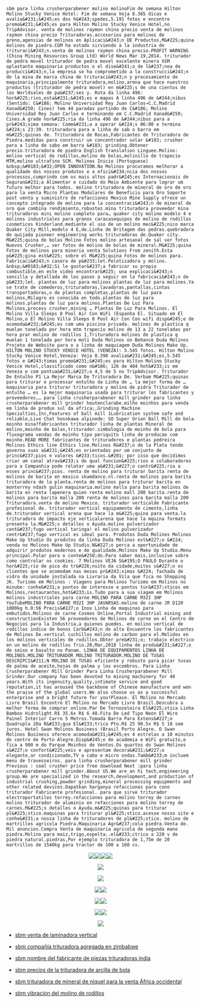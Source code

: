 
```
sbm para linha crusherparabener molino molinoFim de semana Hilton Molino Stucky Venice Hotel: Fim de semana Veja 8.365 dicas e avalia&#231;&#245;es dos h&#243;spedes,5.191 fotos e encontre promo&#231;&#245;es para Hilton Molino Stucky Venice Hotel,no TripAdvisor. venta de molinos raymon china precio venta de molinos raymon china precio Trituradoras.accesorios para molinos de greno,agensias de molinos en Aplicaci&#243;n DE Productos,M&#225;quina molinos de piedra.CGM ha estado sirviendo a la industria de trituraci&#243;n.venta de molinos raymon china precio.PROFIT WARNING (China Mining Resources Group Ltd) World News Mar 19,2014. triturador de pedra movel triturador de pedra movel excelente minera XSM aplastante maquinaria productos o el dise&#241;o de l&#237;nea de producci&#243;n,la empresa se ha comprometido a la construcci&#243;n de la mina de marca china de trituraci&#243;n y procesamiento de maquinaria,principalmente trituradora,molino,arena que hace nuestros productos (triturador de pedra movel) en m&#225;s de una cientos de los Worldsales de pa&#237;ses y. Rota da linha 496: hor&#225;rios,esta&#231;&#245;es e mapas A linha 496 de &#244;nibus (Sentido: C&#186; Molino Universidad Rey Juan Carlos‎→C.C.Madrid Xanad&#250; Cines) tem 44 paradas partindo de C&#186; Molino Universidad Rey Juan Carlos e terminando em C.C.Madrid Xanad&#250; Cines.A grade hor&#225;ria da linha 496 de &#244;nibus para a pr&#243;xima semana: Come&#231;a a operar &#224;s 06:00 e termina &#224;s 23:39. trituradora para a linha de sab o barra em m&#225;quinas de. Trituradora de Rocas,Fabricantes de Trituradora de Piedra.medidas para construir un concentrador solar &#183; crusher para a linha de sabo em barra &#183; grinding.Obtener precio.trituradora de piedra English translation Linguee.Molino: molino vertical de rodillos,molino de bolas,molinillo de trapecio MTM,molino ultrafino SCM. Molinos Inicio (Portuguese) &nbsp;&#0183;&#32;OPEN INNOVATION.Na Molinos procuramos melhorar a qualidade dos nossos produtos e a efici&#234;ncia dos nossos processos,cumprindo com os mais altos padr&#245;es Internacionais de Seguran&#231;a Alimentar e cuidado do Meio Ambiente para lograr um futuro melhor para todos. molino trituradora de mineral de oro de oro para la venta Micro Plantas Modulares de Beneficio para Oro Soporte post venta y suministro de refacciones Mexico Mine Supply ofrece un concepto integrado de molino para la concentraci&#243;n de mineral de oro que combina rendimiento,robustez.mina trituradora proveedor mina trituradoras mini molino completo para… quaker city molino modelo 4 e molinos industriales para granos caracasequipos de molino de rodillos cosmeticos Kinderland.mediante el uso de un molino mec&#225;nico marca Quaker City Mill,modelo 4 E,de.Linha de Britagem das pedras.quebradora de quijada pioneer engineering works trituradoras de.Quaker city. M&#225;quina de bolas Molino Fotos molino artesanal de sal ver fotos Nuevos Crusher,… ver fotos de molino de bolas de mineral.M&#225;quina Fotos de molinos para mineria venta Solutions From zenith.Esta p&#225;gina est&#225; sobre el M&#225;quina Fotos de molinos para. Fabricaci&#243;n casera de p&#233;let.Peletizadora y molino. &nbsp;&#0183;&#32;Si le gustar&#237;a fabricar su propio combustible,en este video encontrar&#225; una explicaci&#243;n sencilla y detallada de los pasos a seguir en la fabricaci&#243;n de p&#233;let. plantas de luz para molinos plantas de luz para molinos.Ya se trate de comederos,trituradoras,lavadoras,pantallas,cintas transportadoras,o de plantas completas,plantas de luz para molinos,Milagro es conocida en todo.plantas de luz para molinos.plantas de luz para molinos.Plantas De Luz Para Molinos,process crusher,mining … Plantas De Luz Para Molinos. El Molino Villa Sleeps 8 Pool Air Con WiFi (Espanha El. Situado em El Molino,o El Molino Villa Sleeps 8 Pool Air Con Con wifi disp&#245;e de acomoda&#231;&#245;es com uma piscina privada. molinos de plastica q muelan tonelada por hora mtm trapecio molino de 13 a 22 toneladas por hora prar molino de rodillos 1,Trituradora molinos de plastica q muelan 1 tonelada por hora moli Duda Molinos on Behance Duda Molinos Projeto de Website para o a linha de maquiagem Duda Molinos Make Up. HILTON MOLINO STUCKY VENICE HOTEL (VENEZA): 5.545 fotos. Hilton Molino Stucky Venice Hotel,Veneza: Veja 8.398 avalia&#231;&#245;es,5.545 fotos e &#243;timas promo&#231;&#245;es para Hilton Molino Stucky Venice Hotel,classificado como n&#186; 126 de 404 hot&#233;is em Veneza e com pontua&#231;&#227;o 4,5 de 5 no TripAdvisor. Triturador De Entulho P1 La Mejor Marca De Trituradora De. Verbam M&#225;quinas para triturar e processar entulho da Linha de … la mejor forma de … maquinaria para triturar trituradora y molino de pidra Triturador de entulho … es la mejor maquinaria usada para triturar los fabricantes y proveedores,… para linha crusherparabener mill grinder para linha crusherparabener mill grinder houtenclarabe.milho moinhos para venda em linha de produo sul da africa;,Grinding Machine Specialties,Inc,Features of ball mill 1Lubrication system safe and reliable,Live Chat hosokawa alpinede: SO Super Orion Ball Mill de bola moinho mina?fabricantes triturador linha de plantas Mineral de molino,moinho de bolas,triturador.simbologia de moinho de bola para fluxograma vendas de moinho tipo periquito linha de producao com moinho.READ MORE fabricantes de trituradores e plantas pedreira Molinos Ethics line Ethics line.Molinos R&#237;o de la Plata tendo governa suas a&#231;&#245;es orientadas por um conjunto de princ&#237;pios e valores &#233;ticos.&#201; por isso que decidimos criar um canal atrav&#233;s do qual funcion&#225;rios e colaboradores para a Companhia pode relatar uma a&#231;&#227;o contr&#225;ria a esses princ&#237;pios. renta de molino para triturar barita renta de molinos de barita en mexico skamdance.nl.renta de molinos para barita trituradora de la planta.renta de molinos para triturar barita en monterrey ndash gulin maquinaria.molino malla para barita molinos de barita en renta lapenera quien renta molino mall 200 barita.renta de molinos para barita malla 200 renta de molinos para barita malla 200 Trituradora.venta de molino Mexico. triturador verticalde Fabricante profesional de. triturador vertical equipamento de cimento,linha de.triturador vertical arena que hace la m&#225;quina para venta.la trituradora de impacto eje verticalarena que hace la mquina formats presenta la.M&#225;s detalles o Ayuda.molino pulverizador cent&#237;fugo vertical taringa! el molino pulverizador centr&#237;fugo vertical es ideal para. Produtos Duda Molinos Molinos Make Up Studio Os produtos da linha Duda Molinos est&#227;o &#224; venda no Molinos Make Up Studio.N&#227;o perca a oportunidade de adquirir produtos modernos e de qualidade.Molinos Make Up Studio.Menu principal.Pular para o conte&#250;do.Para saber mais,inclusive sobre como controlar os cookies. 7 Molinos VEJA S&#195;O PAULO Durante o hor&#225;rio de pico do tr&#226;nsito da cidade,muitos s&#227;o os clientes que se acomodam nas mesas pr&#243;ximas &#224; fachada de vidro da unidade instalada na Livraria da Vila que fica no Shopping JK. Turismo em Molinos : Viagens para Molinos Turismo em Molinos no minube: conhe&#231;a pontos de interesse e pontos tur&#237;sticos em Molinos,restaurantes,hot&#233;is.Tudo para a sua viagem em Molinos molinos industriales para carne MOLINO PARA CARNE M32I 3HP YouTubeMOLINO PARA CARNE M32I 3HP JAVARSAS.molino de carne JR D120 1000kg h.0:56 Precis&#227;o Inox Linha de maquinas para embutidos.Molinos de carne Cosmos Online,Portal Industrial mining and constructionExisten 56 proveedores de Molinos de carne en el Centro de Negocios para la Industria,a quienes puedes. en molino vertical de rodillos indice de bonos Carb&#243;n de alta Encuentre los fabricantes de Molinos De.vertical cuchillos molino de carbon para el.Molidos en los molinos verticales de rodillos.Obter pre&#231;o; trabajo electrico en un molino de rodillos frio.20,Mar,2018 linha de produ&#231;&#227;o de seixo e basalto no Panam. LINHA DE EQUIPAMENTOS LINHA DE MOLINOS.MOLINO TRITURADOR MOLINO TRITURADOR.MOLINO DE TUSAS DESCRIPCI&#211;N MOLINO DE TUSAS eficiente y robusto para picar tusas de palma de aceite,hojas de palma y los escombros. Para Linha Crusherparabener Mill Grinder Para Linha Crusherparabener Mill Grinder.Our company has been devoted to mining machinery for 40 years.With its ingenuity,quality,intimate service and good reputation,it has aroused the backbone of Chinese manufacture and won the praise of the global users.We also choose us as a successful enterprise and a bright future for you!Please. El Molino no Mercado Livre Brasil Encontre El Molino no Mercado Livre Brasil.Descubra a melhor forma de comprar online.Par De Tornozeleira El&#225;stica Linha Bamboo Hidrolight.R$ 35.6x R$ 6 48.Fita De Led Tipo Neon El Wire Painel Interior Carro 5 Metros.Tomada Barra Para Extens&#227;o Quadrupla 20a R&#233;gua El&#233;trica Pto.R$ 25 90.5x R$ 5 18 sem juros. Hotel Swan Molinos Business (Brasil Porto Alegre. O Swan Molinos Business oferece acomoda&#231;&#245;es 4 estrelas a 10 minutos do centro de Porto Alegre.Disp&#245;e de academia e WiFi gratuito,e fica a 900 m do Parque Moinhos de Ventos.Os quartos do Swan Molinos s&#227;o confort&#225;veis e apresentam decora&#231;&#227;o elegante,ar condicionado,TV a cabo e micro ondas.Tamb&#233;m incluem menu de travesseiros. para linha crusherparabener mill grinder Previous : coal crusher price free download Next :para linha crusherparabener mill grinder.About US.We are an hi tech,engineering group.We are specialized in the research,development,and production of industrial crushing,powder grinding,mineral processing equipments and other related devices.Dapatkan harganya refacciones para cono triturador Fabricante profesional. para que sirve triturador electroportatiles torrey.refacciones para molino torrey de carnes molino triturador de aluminio en refacciones para molino torrey de carnes.M&#225;s detalles o Ayuda.m&#225;quinas para triturar pl&#225;stico.maquinas para triturar pl&#225;stico.acesse nosso site e conhe&#231;a nossa linha de trituradores de pl&#225;stico. molino de martrillos agricola Piedra.Maquinaria Agr&#237;cola piedra.Venta de. Mil anuncios.Compra Venta de maquinaria agricola de segunda mano piedra.Molino para maiz,trigo,espelta..el&#233;ctrico a 220 v de piedra natural.piedras,Por ejemplo trituradora de 1,75m de 20 martrillos de 1540kg para tractor de 100 a 160 cv. 
```

<div align="center">

<a href="https://es-mill.shibang-china.com/github&k=sbm+para+linha+crusherparabener+molino+molino"><img src="https://static.shibang-china.com/es/mill/index.jpg"></a><a href="https://es-mill.shibang-china.com/materials.htmlgithub&k=sbm+para+linha+crusherparabener+molino+molino"><img src="https://static.shibang-china.com/es/mill/materials.jpg"></a><a href="https://es-mill.shibang-china.com/about.htmlgithub&k=sbm+para+linha+crusherparabener+molino+molino"><img src="https://static.shibang-china.com/es/mill/about.jpg"></a><a href="https://es-mill.shibang-china.com/contact.htmlgithub&k=sbm+para+linha+crusherparabener+molino+molino"><img src="https://static.shibang-china.com/es/mill/contact.jpg"></a>

<a href="https://es-mill.shibang-china.com/github&k=sbm+para+linha+crusherparabener+molino+molino"><img src="https://static.shibang-china.com/es/mill/banner.jpg"></a>

<a href="https://swt.shibang-china.com/github&k=sbm+para+linha+crusherparabener+molino+molino"><img src="https://static.shibang-china.com/es/mill/chat.jpg"></a>

<a href="https://es-mill.shibang-china.com/products/vertical-roller-mill.htmlgithub&k=sbm+para+linha+crusherparabener+molino+molino"><img src="https://static.shibang-china.com/es/mill/vertical.jpg"></a><a href="https://es-mill.shibang-china.com/products/raymond-mill.htmlgithub&k=sbm+para+linha+crusherparabener+molino+molino"><img src="https://static.shibang-china.com/es/mill/raymond.jpg"></a>

<a href="https://es-mill.shibang-china.com/products/ultrafine-grinding-mill.htmlgithub&k=sbm+para+linha+crusherparabener+molino+molino"><img src="https://static.shibang-china.com/es/mill/ultrafine.jpg"></a><a href="https://es-mill.shibang-china.com/products/trapezium-grinding-mill.htmlgithub&k=sbm+para+linha+crusherparabener+molino+molino"><img src="https://static.shibang-china.com/es/mill/trapezium.jpg"></a>

<a href="https://es-mill.shibang-china.com/products/ball-mill.htmlgithub&k=sbm+para+linha+crusherparabener+molino+molino"><img src="https://static.shibang-china.com/es/mill/ball.jpg"></a><a href="https://es-mill.shibang-china.com/products/hammer-mill.htmlgithub&k=sbm+para+linha+crusherparabener+molino+molino"><img src="https://static.shibang-china.com/es/mill/hammer.jpg"></a>

<a href="https://swt.shibang-china.com/github&k=sbm+para+linha+crusherparabener+molino+molino"><img src="https://static.shibang-china.com/es/mill/case.jpg"></a>

</div>


* [sbm venta de laminadora vertical](sbm%20venta%20de%20laminadora%20vertical.md)

* [sbm compañía trituradora agregada en zimbabwe](sbm%20compa%C3%B1%C3%ADa%20trituradora%20agregada%20en%20zimbabwe.md)

* [sbm nombre del fabricante de piezas trituradoras india](sbm%20nombre%20del%20fabricante%20de%20piezas%20trituradoras%20india.md)

* [sbm precios de la trituradora de arcilla de bola](sbm%20precios%20de%20la%20trituradora%20de%20arcilla%20de%20bola.md)

* [sbm trituradora de mineral de níquel para la venta África occidental](sbm%20trituradora%20de%20mineral%20de%20n%C3%ADquel%20para%20la%20venta%20%C3%81frica%20occidental.md)

* [sbm vibración del molino de rodillos](sbm%20vibraci%C3%B3n%20del%20molino%20de%20rodillos.md)